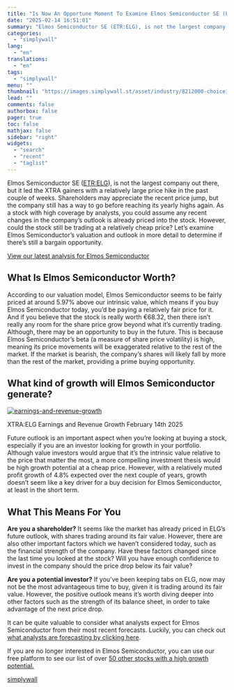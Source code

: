 ```yaml
---
title: "Is Now An Opportune Moment To Examine Elmos Semiconductor SE (ETR:ELG)?"
date: "2025-02-14 16:51:01"
summary: "Elmos Semiconductor SE (ETR:ELG), is not the largest company out there, but it led the XTRA gainers with a relatively large price hike in the past couple of weeks. Shareholders may appreciate the recent price jump, but the company still has a way to go before reaching its yearly highs..."
categories:
  - "simplywall"
lang:
  - "en"
translations:
  - "en"
tags:
  - "simplywall"
menu: ""
thumbnail: "https://images.simplywall.st/asset/industry/8212000-choice1-main-header/1585186704996"
lead: ""
comments: false
authorbox: false
pager: true
toc: false
mathjax: false
sidebar: "right"
widgets:
  - "search"
  - "recent"
  - "taglist"
---
```


Elmos Semiconductor SE ([ETR:ELG](https://simplywall.st/stocks/de/semiconductors/etr-elg/elmos-semiconductor-shares)), is not the largest company out there, but it led the XTRA gainers with a relatively large price hike in the past couple of weeks. Shareholders may appreciate the recent price jump, but the company still has a way to go before reaching its yearly highs again. As a stock with high coverage by analysts, you could assume any recent changes in the company’s outlook is already priced into the stock. However, could the stock still be trading at a relatively cheap price? Let’s examine Elmos Semiconductor’s valuation and outlook in more detail to determine if there’s still a bargain opportunity.

 [View our latest analysis for Elmos Semiconductor](https://simplywall.st/stocks/de/semiconductors/etr-elg/elmos-semiconductor-shares) 

What Is Elmos Semiconductor Worth?
----------------------------------

According to our valuation model, Elmos Semiconductor seems to be fairly priced at around 5.97% above our intrinsic value, which means if you buy Elmos Semiconductor today, you’d be paying a relatively fair price for it. And if you believe that the stock is really worth €68.32, then there isn’t really any room for the share price grow beyond what it’s currently trading. Although, there may be an opportunity to buy in the future. This is because Elmos Semiconductor’s beta (a measure of share price volatility) is high, meaning its price movements will be exaggerated relative to the rest of the market. If the market is bearish, the company’s shares will likely fall by more than the rest of the market, providing a prime buying opportunity.

What kind of growth will Elmos Semiconductor generate?
------------------------------------------------------

[![earnings-and-revenue-growth](https://images.simplywall.st/asset/chart/883311-earnings-and-revenue-growth-1-dark/1739506349057)](https://simplywall.st/stocks/de/semiconductors/etr-elg/elmos-semiconductor-shares/future)

XTRA:ELG Earnings and Revenue Growth February 14th 2025

Future outlook is an important aspect when you’re looking at buying a stock, especially if you are an investor looking for growth in your portfolio. Although value investors would argue that it’s the intrinsic value relative to the price that matter the most, a more compelling investment thesis would be high growth potential at a cheap price. However, with a relatively muted profit growth of 4.8% expected over the next couple of years, growth doesn’t seem like a key driver for a buy decision for Elmos Semiconductor, at least in the short term.

What This Means For You
-----------------------

**Are you a shareholder?** It seems like the market has already priced in ELG’s future outlook, with shares trading around its fair value. However, there are also other important factors which we haven’t considered today, such as the financial strength of the company. Have these factors changed since the last time you looked at the stock? Will you have enough confidence to invest in the company should the price drop below its fair value?

**Are you a potential investor?** If you’ve been keeping tabs on ELG, now may not be the most advantageous time to buy, given it is trading around its fair value. However, the positive outlook means it’s worth diving deeper into other factors such as the strength of its balance sheet, in order to take advantage of the next price drop.

It can be quite valuable to consider what analysts expect for Elmos Semiconductor from their most recent forecasts. Luckily, you can check out [what analysts are forecasting by clicking here](https://simplywall.st/stocks/de/semiconductors/etr-elg/elmos-semiconductor-shares/past).

If you are no longer interested in Elmos Semiconductor, you can use our free platform to see our list of over [50 other stocks with a high growth potential.](https://simplywall.st/discover/investing-ideas/3401/large-cap-high-growth-potential)

[simplywall](https://simplywall.st/stocks/de/semiconductors/etr-elg/elmos-semiconductor-shares/news/is-now-an-opportune-moment-to-examine-elmos-semiconductor-se)
